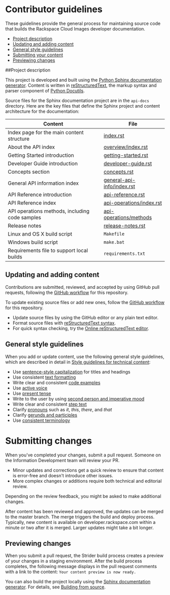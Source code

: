 # Contributor guidelines

These guidelines provide the general process for maintaining source code that builds the 
Rackspace Cloud Images developer documentation. 

- [Project description](#project-description)
- [Updating and adding content](#updating-and-adding-content)
- [General style guidelines](#general-style-guidelines)
- [Submitting your content](#submitting-changes)
- [Previewing changes](#previewing-changes)

##Project description
<!-- Provide as little or as much information about architecture as needed to help 
contributors figure out which file to update.-->

This project is developed and built using the [Python Sphinx documentation generator](http://sphinx-doc.org/). 
Content is written in [reStructuredText](http://sphinx-doc.org/rest.html), the markup syntax and parser 
component of [Python Docutils](http://docutils.sourceforge.net/index.html).

Source files for the Sphinx documentation project are in the ``api-docs`` directory. Here are the key files that 
define the Sphinx project and content architecture for the documentation: 

Content | File
--- | ---
|Index page for the main content structure| [index.rst](https://github.com/rackerlabs/docs-cloud-images/blob/master/api-docs/index.rst)
|About the API index| [overview/index.rst](https://github.com/rackerlabs/docs-cloud-images/blob/master/api-docs/overview/index.rst)
|Getting Started introduction| [getting-started.rst](https://github.com/rackerlabs/docs-cloud-images/blob/master/api-docs/getting-started.rst)
|Developer Guide introduction|[developer-guide.rst](https://github.com/rackerlabs/docs-cloud-images/blob/master/api-docs/developer-guide.rst)
|Concepts section| [concepts.rst](https://github.com/rackerlabs/docs-cloud-images/blob/master/api-docs/concepts.rst)
|General API information index|[general-api-info/index.rst](https://github.com/rackerlabs/docs-cloud-images/blob/master/api-docs/general-api-info/index.rst)
|API Reference introduction|[api-reference.rst](https://github.com/rackerlabs/docs-cloud-images/blob/master/api-docs/api-reference.rst)
|API Reference index|[api-operations/index.rst](https://github.com/rackerlabs/docs-cloud-images/blob/master/api-docs/api-operations/index.rst)
|API operations methods, including code samples|[api-operations/methods](https://github.com/rackerlabs/docs-cloud-images/tree/master/api-docs/api-operations/methods) 
|Release notes|[release-notes.rst](https://github.com/rackerlabs/docs-cloud-images/blob/master/api-docs/release-notes.rst)
|Linux and OS X build script|``Makefile``|
|Windows build script|``make.bat``|
|Requirements file to support local builds| ``requirements.txt`` 

## Updating and adding content

Contributions are submitted, reviewed, and accepted by using GitHub pull requests, following the 
[GitHub workflow](GITHUBING.md) for this repository. 

To update existing source files or add new ones, follow the [GitHub workflow](GITHUBING.md) for this repository.

* Update source files by using the GitHub editor or any plain text editor.
* Format source files with 
  [reStructuredText syntax](http://www.sphinx-doc.org/en/stable/rest.html).  
* For quick syntax checking, try the 
[Online reStructuredText editor](http://rst.ninjs.org/). 

## General style guidelines

When you add or update content, use the following general style guidelines, which are 
described in detail in [Style guidelines for technical content](https://github.com/rackerlabs/docs-rackspace/tree/master/style-guide):

- Use [sentence-style capitalization](https://github.com/rackerlabs/docs-rackspace/blob/master/style-guide/a-l-style-guidelines.md#cap-sentence-style) for titles and headings
- Use consistent [text formatting](https://github.com/rackerlabs/docs-rackspace/blob/master/style-guide/m-z-style-guidelines.md#text-formatting)
- Write clear and consistent [code examples](https://github.com/rackerlabs/docs-rackspace/blob/master/style-guide/a-l-style-guidelines.md#code-examples)
- Use [active voice](https://github.com/rackerlabs/docs-rackspace/blob/master/style-guide/basic-writing-guidelines.md#use-active-voice)
- Use [present tense](https://github.com/rackerlabs/docs-rackspace/blob/master/style-guide/basic-writing-guidelines.md#use-present-tense)
- Write to the user by using [second person and imperative mood](https://github.com/rackerlabs/docs-rackspace/blob/master/style-guide/basic-writing-guidelines.md#write-to-user)
- Write clear and consistent [step text](https://github.com/rackerlabs/docs-rackspace/blob/master/style-guide/m-z-style-guidelines.md#tasks-steps)
- Clarify [pronouns](https://github.com/rackerlabs/docs-rackspace/blob/master/style-guide/basic-writing-guidelines.md#clarify-pronouns) such as *it*, *this*, *there*, and *that*
- Clarify [gerunds and participles](https://github.com/rackerlabs/docs-rackspace/blob/master/style-guide/basic-writing-guidelines.md#clarify-gerunds-and-participles)
- Use [consistent terminology](https://github.com/rackerlabs/docs-rackspace/blob/master/style-guide/basic-writing-guidelines.md#use-consistent-terminology)

<!-- Adding build from source guidelines until we can provide a link to automated gh-pages 
output, or to the staging URL that Ash is working on. --> 

# Submitting changes

When you've completed your changes, submit a pull request. Someone on the Information Development team 
will review your PR.
- Minor updates and corrections get a quick review to ensure that content is error-free and doesn't introduce 
  other issues.
- More complex changes or additions require both technical and editorial review. 

Depending on the review feedback, you might be asked to make additional changes. 

After content has been reviewed and approved, the updates can be merged to the master branch. The merge 
triggers the build and deploy process. Typically, new content is available on developer.rackspace.com within a 
minute or two after it is merged. Larger updates might take a bit longer.

## Previewing changes

When you submit a pull request, the Strider build process creates a preview of your changes in a staging 
environment. After the build process completes, the following message displays in the pull request comments 
with a link to the content: ``Your content preview is now ready.``

You can also build the project locally using the [Sphinx documentation generator](http://sphinx-doc.org/). 
For details, see 
[Building from source](https://github.com/rackerlabs/docs-rackspace/blob/master/doc/tools/build-from-source.rst).

